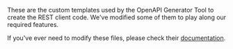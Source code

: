 These are the custom templates used by the OpenAPI Generator Tool to create the REST client code. We've modified some of
them to play along our required features.

If you've ever need to modify these files, please check
their [documentation](https://openapi-generator.tech/docs/templating).
